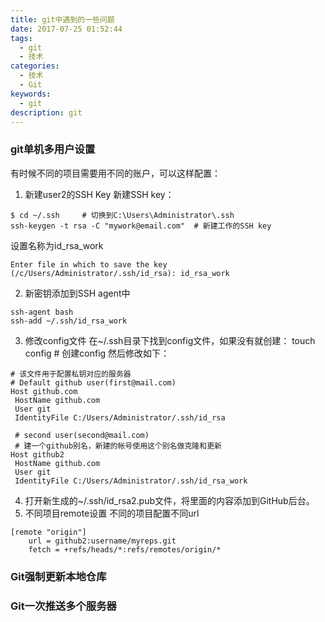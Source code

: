 ```yaml
---
title: git中遇到的一些问题
date: 2017-07-25 01:52:44
tags:
  - git
  - 技术
categories:
  - 技术
  - Git
keywords:
  - git
description: git
---
```


### git单机多用户设置
有时候不同的项目需要用不同的账户，可以这样配置：
1. 新建user2的SSH Key
新建SSH key：
```
$ cd ~/.ssh     # 切换到C:\Users\Administrator\.ssh
ssh-keygen -t rsa -C "mywork@email.com"  # 新建工作的SSH key
```
设置名称为id_rsa_work
```
Enter file in which to save the key (/c/Users/Administrator/.ssh/id_rsa): id_rsa_work
```
2. 新密钥添加到SSH agent中
```
ssh-agent bash
ssh-add ~/.ssh/id_rsa_work
```
3. 修改config文件
在~/.ssh目录下找到config文件，如果没有就创建：
touch config        # 创建config
然后修改如下：
```
# 该文件用于配置私钥对应的服务器
# Default github user(first@mail.com)
Host github.com
 HostName github.com
 User git
 IdentityFile C:/Users/Administrator/.ssh/id_rsa

 # second user(second@mail.com)
 # 建一个github别名，新建的帐号使用这个别名做克隆和更新
Host github2
 HostName github.com
 User git
 IdentityFile C:/Users/Administrator/.ssh/id_rsa_work
```
4. 打开新生成的~/.ssh/id_rsa2.pub文件，将里面的内容添加到GitHub后台。
5. 不同项目remote设置
 不同的项目配置不同url
```
[remote "origin"]
	url = github2:username/myreps.git
	fetch = +refs/heads/*:refs/remotes/origin/*
```
### Git强制更新本地仓库
### Git一次推送多个服务器